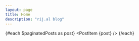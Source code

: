 ```yaml
---
layout: page
title: Home
description: "rij.al blog"
---
```


<script>
  import PostItem from "$lib/components/PostItem.svelte";
  import Pagination from "$lib/components/Pagination/Pagination.svelte";
  import { paginatedPosts } from "$lib/components/Pagination/paginatedPosts";
  import Seo from "$lib/components/Seo.svelte";
  import { siteTitle, siteDescription } from "$lib/constants";
  
  export let data;

  $: ({ posts } = data);
</script>

{#each $paginatedPosts as post}
  <PostItem {post} />
{/each}

<Pagination items={posts} itemsPerPage={2} />
